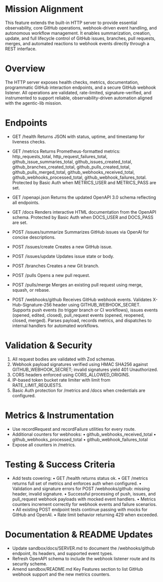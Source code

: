 # Mission Alignment

This feature extends the built-in HTTP server to provide essential observability, core GitHub operations, webhook-driven event handling, and autonomous workflow management. It enables summarization, creation, update, and full lifecycle control of GitHub issues, branches, pull requests, merges, and automated reactions to webhook events directly through a REST interface.

# Overview

The HTTP server exposes health checks, metrics, documentation, programmatic GitHub interaction endpoints, and a secure GitHub webhook listener. All operations are validated, rate-limited, signature-verified, and instrumented to support reliable, observability-driven automation aligned with the agentic-lib mission.

# Endpoints

- GET /health
  Returns JSON with status, uptime, and timestamp for liveness checks.

- GET /metrics
  Returns Prometheus-formatted metrics: http_requests_total, http_request_failures_total, github_issue_summaries_total, github_issues_created_total, github_branches_created_total, github_pulls_created_total, github_pulls_merged_total, github_webhooks_received_total, github_webhooks_processed_total, github_webhook_failures_total. Protected by Basic Auth when METRICS_USER and METRICS_PASS are set.

- GET /openapi.json
  Returns the updated OpenAPI 3.0 schema reflecting all endpoints.

- GET /docs
  Renders interactive HTML documentation from the OpenAPI schema. Protected by Basic Auth when DOCS_USER and DOCS_PASS are set.

- POST /issues/summarize
  Summarizes GitHub issues via OpenAI for concise descriptions.

- POST /issues/create
  Creates a new GitHub issue.

- POST /issues/update
  Updates issue state or body.

- POST /branches
  Creates a new Git branch.

- POST /pulls
  Opens a new pull request.

- POST /pulls/merge
  Merges an existing pull request using merge, squash, or rebase.

- POST /webhooks/github
  Receives GitHub webhook events. Validates X-Hub-Signature-256 header using GITHUB_WEBHOOK_SECRET. Supports push events (to trigger branch or CI workflows), issues events (opened, edited, closed), pull_request events (opened, reopened, closed, merged). Parses payload, records metrics, and dispatches to internal handlers for automated workflows.

# Validation & Security

1. All request bodies are validated with Zod schemas.
2. Webhook payload signatures verified using HMAC SHA256 against GITHUB_WEBHOOK_SECRET; invalid signatures yield 401 Unauthorized.
3. CORS headers enforced using CORS_ALLOWED_ORIGINS.
4. IP-based token bucket rate limiter with limit from RATE_LIMIT_REQUESTS.
5. Basic Auth protection for /metrics and /docs when credentials are configured.

# Metrics & Instrumentation

- Use recordRequest and recordFailure utilities for every route.
- Additional counters for webhooks:
  • github_webhooks_received_total
  • github_webhooks_processed_total
  • github_webhook_failures_total
- Expose all counters in /metrics.

# Testing & Success Criteria

- Add tests covering:
  • GET /health returns status ok.
  • GET /metrics returns full set of metrics and enforces auth when configured.
  • Validation and signature errors for POST /webhooks/github: missing header, invalid signature.
  • Successful processing of push, issues, and pull_request webhook payloads with mocked event handlers.
  • Metrics counters increment correctly for webhook events and failure scenarios.
  • All existing POST endpoint tests continue passing with mocks for GitHub and OpenAI.
  • Rate limit behavior returning 429 when exceeded.

# Documentation & README Updates

- Update sandbox/docs/SERVER.md to document the /webhooks/github endpoint, its headers, and supported event types.
- Refresh OpenAPI schema to include the webhook listener route and its security scheme.
- Amend sandbox/README.md Key Features section to list GitHub webhook support and the new metrics counters.
